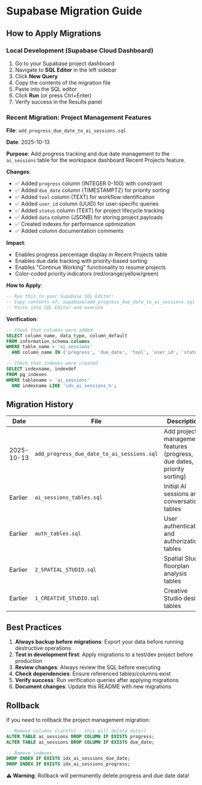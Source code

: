 # Supabase Migration Guide

## How to Apply Migrations

### Local Development (Supabase Cloud Dashboard)

1. Go to your Supabase project dashboard
2. Navigate to **SQL Editor** in the left sidebar
3. Click **New Query**
4. Copy the contents of the migration file
5. Paste into the SQL editor
6. Click **Run** (or press Ctrl+Enter)
7. Verify success in the Results panel

### Recent Migration: Project Management Features

**File**: `add_progress_due_date_to_ai_sessions.sql`

**Date**: 2025-10-13

**Purpose**: Add progress tracking and due date management to the `ai_sessions` table for the workspace dashboard Recent Projects feature.

**Changes**:
- ✅ Added `progress` column (INTEGER 0-100) with constraint
- ✅ Added `due_date` column (TIMESTAMPTZ) for priority sorting
- ✅ Added `tool` column (TEXT) for workflow identification
- ✅ Added `user_id` column (UUID) for user-specific queries
- ✅ Added `status` column (TEXT) for project lifecycle tracking
- ✅ Added `data` column (JSONB) for storing project payloads
- ✅ Created indexes for performance optimization
- ✅ Added column documentation comments

**Impact**:
- Enables progress percentage display in Recent Projects table
- Enables due date tracking with priority-based sorting
- Enables "Continue Working" functionality to resume projects
- Color-coded priority indicators (red/orange/yellow/green)

**How to Apply**:
```sql
-- Run this in your Supabase SQL Editor:
-- Copy contents of: supabase/add_progress_due_date_to_ai_sessions.sql
-- Paste into SQL Editor and execute
```

**Verification**:
```sql
-- Check that columns were added
SELECT column_name, data_type, column_default
FROM information_schema.columns
WHERE table_name = 'ai_sessions'
  AND column_name IN ('progress', 'due_date', 'tool', 'user_id', 'status', 'data');

-- Check that indexes were created
SELECT indexname, indexdef
FROM pg_indexes
WHERE tablename = 'ai_sessions'
  AND indexname LIKE 'idx_ai_sessions_%';
```

## Migration History

| Date | File | Description |
|------|------|-------------|
| 2025-10-13 | `add_progress_due_date_to_ai_sessions.sql` | Add project management features (progress, due dates, priority sorting) |
| Earlier | `ai_sessions_tables.sql` | Initial AI sessions and conversations tables |
| Earlier | `auth_tables.sql` | User authentication and authorization tables |
| Earlier | `2_SPATIAL_STUDIO.sql` | Spatial Studio floorplan analysis tables |
| Earlier | `1_CREATIVE_STUDIO.sql` | Creative Studio design tables |

## Best Practices

1. **Always backup before migrations**: Export your data before running destructive operations
2. **Test in development first**: Apply migrations to a test/dev project before production
3. **Review changes**: Always review the SQL before executing
4. **Check dependencies**: Ensure referenced tables/columns exist
5. **Verify success**: Run verification queries after applying migrations
6. **Document changes**: Update this README with new migrations

## Rollback

If you need to rollback the project management migration:

```sql
-- Remove columns (careful - this will delete data!)
ALTER TABLE ai_sessions DROP COLUMN IF EXISTS progress;
ALTER TABLE ai_sessions DROP COLUMN IF EXISTS due_date;

-- Remove indexes
DROP INDEX IF EXISTS idx_ai_sessions_due_date;
DROP INDEX IF EXISTS idx_ai_sessions_progress;
```

**⚠️ Warning**: Rollback will permanently delete progress and due date data!
